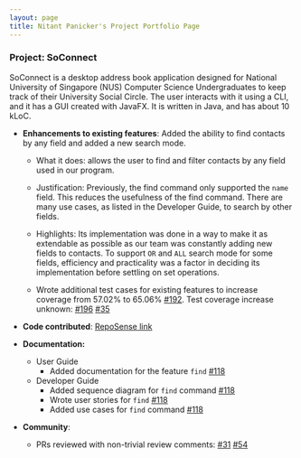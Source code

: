 ```yaml
---
layout: page
title: Nitant Panicker's Project Portfolio Page
---
```


### Project: SoConnect

SoConnect is a desktop address book application designed for National University of Singapore (NUS) Computer Science Undergraduates to keep track of their University Social Circle. The user interacts with it using a CLI, and it has a GUI created with JavaFX. It is written in Java, and has about 10 kLoC.

* **Enhancements to existing features**: Added the ability to find contacts by any field and added a new search mode.
      
  * What it does: allows the user to find and filter contacts by any field used in our program.

  * Justification: Previously, the find command only supported the `name` field. This reduces the usefulness of the find command. There are many use cases, as listed in the Developer Guide, to search by other fields.

  * Highlights: Its implementation was done in a way to make it as extendable as possible as our team was constantly adding new fields to contacts. To support `OR` and `ALL` search mode for some fields, efficiency and practicality was a factor in deciding its implementation before settling on set operations.


  * Wrote additional test cases for existing features to increase coverage from 57.02% to 65.06% [#192](https://github.com/AY2223S1-CS2103T-W08-3/tp/pull/192). Test coverage increase unknown: [#196](https://github.com/AY2223S1-CS2103T-W08-3/tp/pull/196) [#35](https://github.com/AY2223S1-CS2103T-W08-3/tp/pull/35)
* **Code contributed**: [RepoSense link](https://nus-cs2103-ay2223s1.github.io/tp-dashboard/?search=nitant-p&breakdown=true&sort=groupTitle&sortWithin=title&since=2022-09-16&timeframe=commit&mergegroup=&groupSelect=groupByRepos&checkedFileTypes=docs~functional-code~test-code~other)

* **Documentation:**

  * User Guide
    * Added documentation for the feature `find` [#118](https://github.com/AY2223S1-CS2103T-W08-3/tp/pull/118)
  * Developer Guide
    * Added sequence diagram for `find` command [#118](https://github.com/AY2223S1-CS2103T-W08-3/tp/pull/118) 
    * Wrote user stories for `find` [#118](https://github.com/AY2223S1-CS2103T-W08-3/tp/pull/118)
    * Added use cases for `find` command [#118](https://github.com/AY2223S1-CS2103T-W08-3/tp/pull/118)


* **Community**:

  * PRs reviewed with non-trivial review comments: [#31](https://github.com/AY2223S1-CS2103T-W08-3/tp/pull/31/files#r985051245) [#54](https://github.com/AY2223S1-CS2103T-W08-3/tp/pull/54#issuecomment-1279929158)



